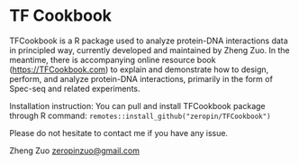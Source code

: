 # TF Cookbook
TFCookbook is a R package used to analyze protein-DNA interactions data in principled way, currently developed and maintained by Zheng Zuo. In the meantime, there is accompanying online resource book (https://TFCookbook.com) to explain and demonstrate how to design, perform, and analyze protein-DNA interactions, primarily in the form of Spec-seq and related experiments.

Installation instruction:
You can pull and install TFCookbook package through R command: 
`remotes::install_github("zeropin/TFCookbook")`

Please do not hesitate to contact me if you have any issue.

Zheng Zuo
zeropinzuo@gmail.com



